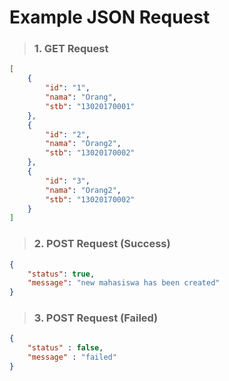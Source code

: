 # Example JSON Request

> ### 1. GET Request
```json
[
	{
		"id": "1",
		"nama": "Orang",
		"stb": "13020170001"
	},
	{
		"id": "2",
		"nama": "Orang2",
		"stb": "13020170002"
	},
	{
		"id": "3",
		"nama": "Orang2",
		"stb": "13020170002"
	}
]
```
> ### 2. POST Request (Success)

```json
{
	"status": true,
	"message": "new mahasiswa has been created"
}
```

> ### 3. POST Request (Failed)
```json
{
	"status" : false,
	"message" : "failed"
}
```
